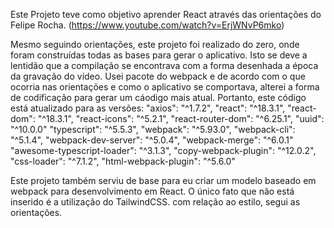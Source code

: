 Este Projeto teve como objetivo aprender React através das orientações do Felipe Rocha. (https://www.youtube.com/watch?v=ErjWNvP6mko)

Mesmo seguindo orientações, este projeto foi realizado do zero, onde foram construídas todas as bases para gerar o aplicativo. 
Isto se deve a lentidão que a compilação se encontrava com a forma desenhada a época da gravação do vídeo. 
Usei pacote do webpack e de acordo com o que ocorria nas orientações e como o aplicativo se comportava, alterei a forma de codificação para gerar um cáodigo mais atual.
Portanto, este código está atualizado para as versões:
    "axios": "^1.7.2",
    "react": "^18.3.1",
    "react-dom": "^18.3.1",
    "react-icons": "^5.2.1",
    "react-router-dom": "^6.25.1",
    "uuid": "^10.0.0"
    "typescript": "^5.5.3",
    "webpack": "^5.93.0",
    "webpack-cli": "^5.1.4",
    "webpack-dev-server": "^5.0.4",
    "webpack-merge": "^6.0.1"
    "awesome-typescript-loader": "^3.1.3",
    "copy-webpack-plugin": "^12.0.2",
    "css-loader": "^7.1.2",
    "html-webpack-plugin": "^5.6.0"

Este projeto também serviu de base para eu criar um modelo baseado em webpack para desenvolvimento em React.
O único fato que não está inserido é a utilização do TailwindCSS. com relação ao estilo, segui as orientações. 

